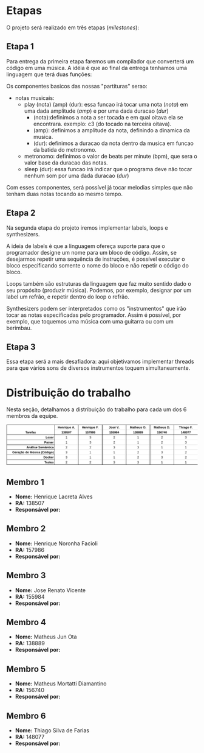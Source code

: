 # Etapas
O projeto será realizado em três etapas (*milestones*):

## Etapa 1
Para entrega da primeira etapa faremos um compilador que converterá um código em uma música. A idéia é que ao final da entrega tenhamos uma linguagem que terá duas funções:

Os componentes basicos das nossas "partituras" serao:

  - notas musicais:
    - play (nota) (amp) (dur): essa funcao irá tocar uma nota (*nota*) em uma dada amplitude (*amp*) e por uma dada duracao (*dur*)
      - (nota):definimos a nota a ser tocada e em qual oitava ela se encontrara. exemplo: c3 (do tocado na terceira oitava).
      - (amp): definimos a amplitude da nota, definindo a dinamica da musica.
      - (dur): definimos a duracao da nota dentro da musica em funcao da batida do metronomo.
    - metronomo: definimos o valor de beats per minute (bpm), que sera o valor base da duracao das notas.
    - sleep (dur): essa funcao irá indicar que o programa deve não tocar nenhum som por uma dada duracao (*dur*)

Com esses componentes, será possível já tocar melodias simples que não tenham duas notas tocando ao mesmo tempo.

## Etapa 2
Na segunda etapa do projeto iremos implementar labels, loops e synthesizers.

A ideia de labels é que a linguagem ofereça suporte para que o programador designe um nome para um bloco de código. Assim, se desejarmos repetir uma 
sequência de instruções, é possível executar o bloco especificando somente o nome do bloco e não repetir o código do bloco.

Loops também são estruturas da linguagem que faz muito sentido dado o seu propósito (produzir música). Podemos, por exemplo, designar por um label um refrão, e repetir
dentro do loop o refrão.

Synthesizers podem ser interpretados como os "instrumentos" que irão tocar as notas especificadas pelo programador. Assim é possível, por exemplo, que toquemos
uma música com uma guitarra ou com um berimbau.

## Etapa 3
Essa etapa será a mais desafiadora: aqui objetivamos implementar threads para que vários sons de diversos instrumentos toquem simultaneamente. 

# Distribuição do trabalho
Nesta seção, detalhamos a distribuição do trabalho para cada um dos 6 membros da equipe.

![Divisão de Trabalho](img/division.png)

## Membro 1
 - **Nome:** Henrique Lacreta Alves
 - **RA:** 138507
 - **Responsável por:**

## Membro 2
 - **Nome:** Henrique Noronha Facioli
 - **RA:** 157986
 - **Responsável por:**

## Membro 3
 - **Nome:** Jose Renato Vicente
 - **RA:** 155984
 - **Responsável por:**

## Membro 4
 - **Nome:** Matheus Jun Ota
 - **RA:** 138889
 - **Responsável por:**

## Membro 5
 - **Nome:** Matheus Mortatti Diamantino
 - **RA:** 156740
 - **Responsável por:**

## Membro 6
 - **Nome:** Thiago Silva de Farias
 - **RA:** 148077
 - **Responsável por:**
